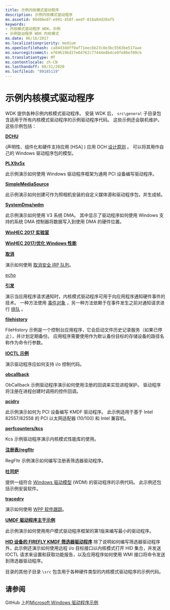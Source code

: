```yaml
---
title: 示例内核模式驱动程序
description: 示例内核模式驱动程序
ms.assetid: 09d08e07-e991-458f-aedf-018a0dd20af5
keywords:
- 内核模式驱动程序 WDK，示例
- 示例驱动程序 WDK 内核模式
ms.date: 06/16/2017
ms.localizationpriority: medium
ms.openlocfilehash: ca84d3ddff0af71eecbb23c8e3bc5563be517aae
ms.sourcegitcommit: e769619bd37e04762c77444e8b4ce9fe86ef09cb
ms.translationtype: MT
ms.contentlocale: zh-CN
ms.lasthandoff: 08/31/2020
ms.locfileid: "89185119"
---
```

# <a name="sample-kernel-mode-drivers"></a>示例内核模式驱动程序

WDK 提供各种示例内核模式驱动程序。 安装 WDK 后， `src\general` 子目录包含适用于所有内核模式驱动程序的示例驱动程序代码。 这些示例还会联机维护。 这些示例包括：

[**DCHU**](https://github.com/Microsoft/Windows-driver-samples/tree/master/general/DCHU)

 (声明性、组件化和硬件支持应用 [HSA] ) 应用 DCH [设计原则](../develop/getting-started-with-windows-drivers.md) 。  可以将其用作自己的 Windows 驱动程序包的模型。

[**PLX9x5x**](https://github.com/Microsoft/Windows-driver-samples/tree/master/general/PLX9x5x)

此示例演示如何使用 Windows 驱动程序框架为通用 PCI 设备编写驱动程序。

[**SimpleMediaSource**](https://github.com/Microsoft/Windows-driver-samples/tree/master/general/SimpleMediaSource)

此示例演示如何创建可作为照相机安装的自定义媒体源和驱动程序包，并生成帧。

[**SystemDma/wdm**](https://github.com/Microsoft/Windows-driver-samples/tree/master/general/SystemDma/wdm)

此示例演示如何使用 V3 系统 DMA。 其中显示了驱动程序如何使用 Windows 支持的系统 DMA 控制器将数据写入到使用 DMA 的硬件位置。

[**WinHEC 2017 实验室**](https://github.com/Microsoft/Windows-driver-samples/tree/master/general/WinHEC%202017%20Lab)

[**WinHEC 2017/优化 Windows 性能**](https://github.com/Microsoft/Windows-driver-samples/tree/master/general/WinHEC%202017/Optimizing%20Windows%20Performance)

[**取消**](https://github.com/Microsoft/Windows-driver-samples/tree/master/general/cancel)  

演示如何使用 [取消安全 IRP 队列](cancel-safe-irp-queues.md)。

[echo](https://github.com/Microsoft/Windows-driver-samples/tree/master/general/echo)

[**引发**](https://github.com/Microsoft/Windows-driver-samples/tree/master/general/event)  

演示当应用程序请求通知时，内核模式驱动程序可用于向应用程序通知硬件事件的技术。 一种方法使用 [事件对象](event-objects.md) ，另一种方法依赖于在事件发生之前对通知请求进行 [排队](queuing-and-dequeuing-irps.md) 。

[**filehistory**](https://github.com/Microsoft/Windows-driver-samples/tree/master/general/filehistory)

FileHistory 示例是一个控制台应用程序，它会启动文件历史记录服务（如果已停止），并计划定期备份。 应用程序需要使用作为默认备份目标的存储设备的路径名称作为命令行参数。

[**IOCTL 示例**](https://github.com/Microsoft/Windows-driver-samples/tree/master/general/ioctl)

演示驱动程序应如何支持 i/o 控制代码。

[**obcallback**](https://github.com/Microsoft/Windows-driver-samples/tree/master/general/obcallback)

ObCallback 示例驱动程序演示如何使用注册的回调来实现进程保护。 驱动程序将注册在进程创建时调用的控件回调。

[**pcidrv**](https://github.com/Microsoft/Windows-driver-samples/tree/master/general/pcidrv)

此示例演示如何为 PCI 设备编写 KMDF 驱动程序。 此示例适用于基于 Intel 82557/82558 的 PCI 以太网适配器 (10/100) 和 Intel 兼容机。

[**perfcounters/kcs**](https://github.com/Microsoft/Windows-driver-samples/tree/master/general/perfcounters/kcs)

Kcs 示例驱动程序演示内核模式性能库的使用。

[**注册表/regfltr**](https://github.com/Microsoft/Windows-driver-samples/tree/master/general/registry/regfltr)

RegFltr 示例演示如何编写注册表筛选器驱动程序。

[**吐司炉**](https://github.com/Microsoft/Windows-driver-samples/tree/master/general/toaster)  

提供一组符合 [Windows 驱动模型](windows-driver-model.md) (WDM) 的驱动程序的示例代码。 此示例还包括示例安装软件。

[**tracedrv**](https://github.com/Microsoft/Windows-driver-samples/tree/master/general/tracing/tracedriver)  

演示如何使用 [WPP 软件跟踪](../devtest/wpp-software-tracing.md)。

[**UMDF 驱动程序主干示例**](https://github.com/Microsoft/Windows-driver-samples/tree/master/general/umdfSkeleton)

此示例演示如何使用用户模式驱动程序框架的第1版来编写最小的驱动程序。

[**HID 设备的 FIREFLY KMDF 筛选器驱动程序**](https://github.com/Microsoft/Windows-driver-samples/tree/master/hid/firefly) 除了说明如何编写筛选器驱动程序外，此示例还演示如何使用远程 i/o 目标接口以内核模式打开 HID 集合，并发送 IOCTL 请求来设置和获取功能报告，以及应用程序如何使用 WMI 接口将命令发送到筛选器驱动程序。

目录的其他子目录 `\src` 包含用于各种硬件类型的内核模式驱动程序的示例代码。

## <a name="see-also"></a>请参阅

GitHub 上的[Microsoft Windows 驱动程序示例](https://github.com/Microsoft/Windows-driver-samples)